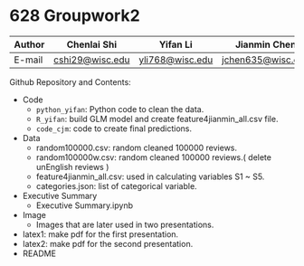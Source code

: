 # 628 Groupwork2


|Author|Chenlai Shi|Yifan Li|Jianmin Chen
|------|----------|--------|-----------|
|E-mail|cshi29@wisc.edu|yli768@wisc.edu|jchen635@wisc.edu|

Github Repository and Contents:

* Code
  * `python_yifan`: Python code to clean the data.
  * `R_yifan`: build GLM model and create feature4jianmin_all.csv file.
  * `code_cjm`: code to create final predictions.
* Data
  * random100000.csv: random cleaned 100000 reviews.
  * random100000w.csv: random cleaned 100000 reviews.( delete unEnglish reviews )
  * feature4jianmin_all.csv: used in calculating variables S1 ~ S5.
  * categories.json: list of categorical variable.
* Executive Summary
  * Executive Summary.ipynb
* Image
  * Images that are later used in two presentations.
* latex1: make pdf for the first presentation.
* latex2: make pdf for the second presentation.
* README


